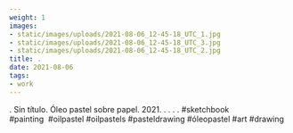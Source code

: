 ```yaml
---
weight: 1
images:
- static/images/uploads/2021-08-06_12-45-18_UTC_1.jpg
- static/images/uploads/2021-08-06_12-45-18_UTC_3.jpg
- static/images/uploads/2021-08-06_12-45-18_UTC_2.jpg
title: .
date: 2021-08-06
tags:
- work
---
```


.
Sin título.
Óleo pastel sobre papel.
2021.
.
.
.
.
#sketchbook #painting  #oilpastel #oilpastels #pasteldrawing #óleopastel #art #drawing
